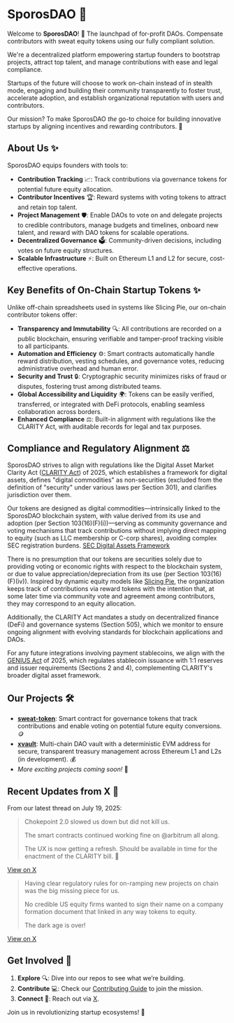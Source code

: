 
# SporosDAO 🌱

Welcome to **SporosDAO**! 🚀 The launchpad of for-profit DAOs. Compensate contributors with sweat equity tokens using our fully compliant solution. 

We're a decentralized platform empowering startup founders to bootstrap projects, attract top talent, and manage contributions with ease and legal compliance. 

Startups of the future will choose to work on-chain instead of in stealth mode, engaging and building their community transparently to foster trust, accelerate adoption, and establish organizational reputation with users and contributors. 

Our mission? To make SporosDAO *the* go-to choice for building innovative startups by aligning incentives and rewarding contributors. 💪

## About Us ✨

SporosDAO equips founders with tools to:
- **Contribution Tracking** 📈: Track contributions via governance tokens for potential future equity allocation.
- **Contributor Incentives** 🏆: Reward systems with voting tokens to attract and retain top talent.
- **Project Management** 🛡️: Enable DAOs to vote on and delegate projects to credible contributors, manage budgets and timelines, onboard new talent, and reward with DAO tokens for scalable operations.
- **Decentralized Governance** 🗳️: Community-driven decisions, including votes on future equity structures.
- **Scalable Infrastructure** ⚡️: Built on Ethereum L1 and L2 for secure, cost-effective operations.

## Key Benefits of On-Chain Startup Tokens ✨

Unlike off-chain spreadsheets used in systems like Slicing Pie, our on-chain contributor tokens offer:
- **Transparency and Immutability** 🔍: All contributions are recorded on a public blockchain, ensuring verifiable and tamper-proof tracking visible to all participants.
- **Automation and Efficiency** ⚙️: Smart contracts automatically handle reward distribution, vesting schedules, and governance votes, reducing administrative overhead and human error.
- **Security and Trust** 🔒: Cryptographic security minimizes risks of fraud or disputes, fostering trust among distributed teams.
- **Global Accessibility and Liquidity** 🌍: Tokens can be easily verified, transferred, or integrated with DeFi protocols, enabling seamless collaboration across borders.
- **Enhanced Compliance** ⚖️: Built-in alignment with regulations like the CLARITY Act, with auditable records for legal and tax purposes.

## Compliance and Regulatory Alignment ⚖️

SporosDAO strives to align with regulations like the Digital Asset Market Clarity Act ([CLARITY Act](https://financialservices.house.gov/uploadedfiles/052925_clarity_act.pdf)) of 2025, which establishes a framework for digital assets, defines "digital commodities" as non-securities (excluded from the definition of "security" under various laws per Section 301), and clarifies jurisdiction over them.

Our tokens are designed as digital commodities—intrinsically linked to the SporosDAO blockchain system, with value derived from its use and adoption (per Section 103(16)(F)(i))—serving as community governance and voting mechanisms that track contributions without implying direct mapping to equity (such as LLC membership or C-corp shares), avoiding complex SEC registration burdens.
[SEC Digital Assets Framework](https://www.sec.gov/corpfin/framework-investment-contract-analysis-digital-assets) 

There is no presumption that our tokens are securities solely due to providing voting or economic rights with respect to the blockchain system, or due to value appreciation/depreciation from its use (per Section 103(16)(F)(iv)). 
Inspired by dynamic equity models like [Slicing Pie](https://slicingpie.com/), the organization keeps track of contributions via reward tokens with the intention that, at some later time via community vote and agreement among contributors, they may correspond to an equity allocation.

Additionally, the CLARITY Act mandates a study on decentralized finance (DeFi) and governance systems (Section 505), which we monitor to ensure ongoing alignment with evolving standards for blockchain applications and DAOs. 

For any future integrations involving payment stablecoins, we align with the [GENIUS Act](https://www.congress.gov/119/bills/s394/BILLS-119s394is.pdf) of 2025, which regulates stablecoin issuance with 1:1 reserves and issuer requirements (Sections 2 and 4), complementing CLARITY's broader digital asset framework.

## Our Projects 🛠️

- **[sweat-token](https://github.com/SporosDAO/sweat-token)**: Smart contract for governance tokens that track contributions and enable voting on potential future equity conversions. 🪙
- **[xvault](https://github.com/SporosDAO/xvault)**: Multi-chain DAO vault with a deterministic EVM address for secure, transparent treasury management across Ethereum L1 and L2s (in development). 💰
- *More exciting projects coming soon!* 🌟

## Recent Updates from X 📢

From our latest thread on July 19, 2025:

> Chokepoint 2.0 slowed us down but did not kill us. 
> 
> The smart contracts continued working fine on @arbitrum all along. 
> 
> The UX is now getting a refresh. 
> Should be available in time for the enactment of the CLARITY bill. 🧵

[View on X](https://x.com/SporosDAO/status/1946643064233111861)

> Having clear regulatory rules for on-ramping new projects on chain was the big missing piece for us. 
> 
> No credible US equity firms wanted to sign their name on a company formation document that linked in any way tokens to equity. 
> 
> The dark age is over!

[View on X](https://x.com/SporosDAO/status/1946645443779133537)

## Get Involved 🤝

1. **Explore** 🔍: Dive into our repos to see what we’re building.
2. **Contribute** 💻: Check our [Contributing Guide](https://github.com/SporosDAO/sweat-token?tab=readme-ov-file#contributing) to join the mission.
3. **Connect** 📢: Reach out via [X](https://x.com/sporosdao).

Join us in revolutionizing startup ecosystems! 🚀
